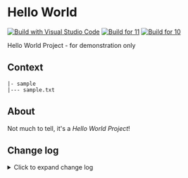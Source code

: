 # Hello World

[![Build with Visual Studio Code](https://img.shields.io/badge/Buildt%20with-Visual%20Studio%20Code-blue?style=flat)](https://code.visualstudio.com/)
[![Build for 11](https://img.shields.io/badge/Buildt%20for-Windows%2011-blue)](https://windows.com/)
[![Build for 10](https://img.shields.io/badge/Buildt%20for-Windows%2010-blue)](https://windows.com/)

Hello World Project - for demonstration only

## Context

```
|- sample
|--- sample.txt
```

## About

Not much to tell, it's a *Hello World Project*!

## Change log

<details>
<summary>Click to expand change log</summary>

---

*Version 0.0.1.0 | February 18. 2022* | Public | [Release](https://github.com/dotjesper/hello-world/releases/)

*Version 0.0.0.3 | October 4,2021* | Public
  
*Version 0.0.0.0 | April 11,2017* | Public

---

</details>
